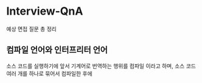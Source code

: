 # Interview-QnA
예상 면접 질문 총 정리

## 컴파일 언어와 인터프리터 언어   
소스 코드를 실행하기에 앞서 기계어로 번역하는 행위를 컴파일 이라고 하며, 소스 코드 여러 개를 하나로 묶어서 컴파일한 후에
